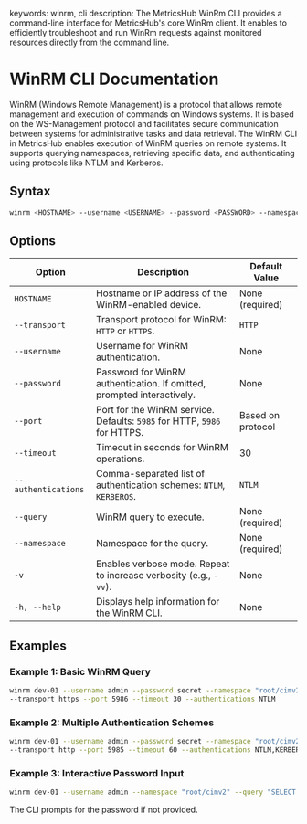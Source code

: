 keywords: winrm, cli
description: The MetricsHub WinRm CLI provides a command-line interface for MetricsHub's core WinRm client. It enables to efficiently troubleshoot and run WinRm requests against monitored resources directly from the command line.

# WinRM CLI Documentation

WinRM (Windows Remote Management) is a protocol that allows remote management and execution of commands on Windows systems. It is based on the WS-Management protocol and facilitates secure communication between systems for administrative tasks and data retrieval.
The WinRM CLI in MetricsHub enables execution of WinRM queries on remote systems. It supports querying namespaces, retrieving specific data, and authenticating using protocols like NTLM and Kerberos.

## Syntax

```bash
winrm <HOSTNAME> --username <USERNAME> --password <PASSWORD> --namespace <NAMESPACE> --query <QUERY> --transport <PROTOCOL> --port <PORT> --timeout <TIMEOUT> --authentications <AUTH1>,<AUTH2>,...
```

## Options

| Option              | Description                                                              | Default Value     |
| ------------------- | ------------------------------------------------------------------------ | ----------------- |
| `HOSTNAME`          | Hostname or IP address of the WinRM-enabled device.                      | None (required)   |
| `--transport`       | Transport protocol for WinRM: `HTTP` or `HTTPS`.                         | `HTTP`            |
| `--username`        | Username for WinRM authentication.                                       | None              |
| `--password`        | Password for WinRM authentication. If omitted, prompted interactively.   | None              |
| `--port`            | Port for the WinRM service. Defaults: `5985` for HTTP, `5986` for HTTPS. | Based on protocol |
| `--timeout`         | Timeout in seconds for WinRM operations.                                 | 30                |
| `--authentications` | Comma-separated list of authentication schemes: `NTLM`, `KERBEROS`.      | `NTLM`            |
| `--query`           | WinRM query to execute.                                                  | None (required)   |
| `--namespace`       | Namespace for the query.                                                 | None (required)   |
| `-v`                | Enables verbose mode. Repeat to increase verbosity (e.g., `-vv`).        | None              |
| `-h, --help`        | Displays help information for the WinRM CLI.                             | None              |

## Examples

### Example 1: Basic WinRM Query

```bash
winrm dev-01 --username admin --password secret --namespace "root/cimv2" --query "SELECT * FROM Win32_OperatingSystem" \
--transport https --port 5986 --timeout 30 --authentications NTLM
```

### Example 2: Multiple Authentication Schemes

```bash
winrm dev-01 --username admin --password secret --namespace "root/cimv2" --query "SELECT * FROM Win32_LogicalDisk" \
--transport http --port 5985 --timeout 60 --authentications NTLM,KERBEROS
```

### Example 3: Interactive Password Input

```bash
winrm dev-01 --username admin --namespace "root/cimv2" --query "SELECT * FROM CIM_ManagedElement"
```
The CLI prompts for the password if not provided.